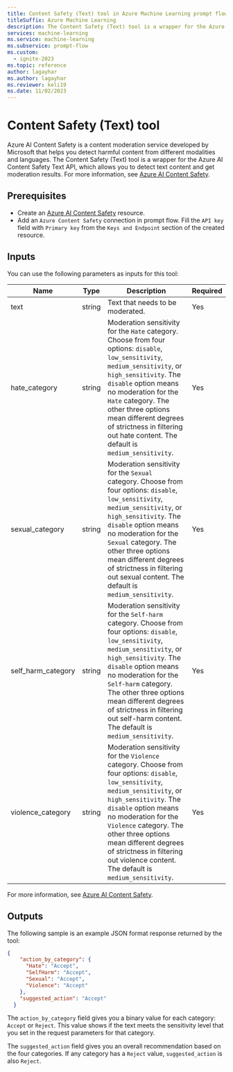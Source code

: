 ```yaml
---
title: Content Safety (Text) tool in Azure Machine Learning prompt flow
titleSuffix: Azure Machine Learning
description: The Content Safety (Text) tool is a wrapper for the Azure AI Content Safety Text API, which you can use to detect text content and get moderation results.
services: machine-learning
ms.service: machine-learning
ms.subservice: prompt-flow
ms.custom:
  - ignite-2023
ms.topic: reference
author: lagayhar
ms.author: lagayhar
ms.reviewer: keli19
ms.date: 11/02/2023
---
```


# Content Safety (Text) tool

Azure AI Content Safety is a content moderation service developed by Microsoft that helps you detect harmful content from different modalities and languages. The Content Safety (Text) tool is a wrapper for the Azure AI Content Safety Text API, which allows you to detect text content and get moderation results. For more information, see [Azure AI Content Safety](https://aka.ms/acs-doc).

## Prerequisites

- Create an [Azure AI Content Safety](https://aka.ms/acs-create) resource.
- Add an `Azure Content Safety` connection in prompt flow. Fill the `API key` field with `Primary key` from the `Keys and Endpoint` section of the created resource.

## Inputs

You can use the following parameters as inputs for this tool:

| Name | Type | Description | Required |
| ---- | ---- | ----------- | -------- |
| text | string | Text that needs to be moderated. | Yes |
| hate_category | string | Moderation sensitivity for the `Hate` category. Choose from four options: `disable`, `low_sensitivity`, `medium_sensitivity`, or `high_sensitivity`. The `disable` option means no moderation for the `Hate` category. The other three options mean different degrees of strictness in filtering out hate content. The default is `medium_sensitivity`. | Yes |
| sexual_category | string | Moderation sensitivity for the `Sexual` category. Choose from four options: `disable`, `low_sensitivity`, `medium_sensitivity`, or `high_sensitivity`. The `disable` option means no moderation for the `Sexual` category. The other three options mean different degrees of strictness in filtering out sexual content. The default is `medium_sensitivity`. | Yes |
| self_harm_category | string | Moderation sensitivity for the `Self-harm` category. Choose from four options: `disable`, `low_sensitivity`, `medium_sensitivity`, or `high_sensitivity`. The `disable` option means no moderation for the `Self-harm` category. The other three options mean different degrees of strictness in filtering out self-harm content. The default is `medium_sensitivity`. | Yes |
| violence_category | string | Moderation sensitivity for the `Violence` category. Choose from four options: `disable`, `low_sensitivity`, `medium_sensitivity`, or `high_sensitivity`. The `disable` option means no moderation for the `Violence` category. The other three options mean different degrees of strictness in filtering out violence content. The default is `medium_sensitivity`. | Yes |

For more information, see [Azure AI Content Safety](https://aka.ms/acs-doc).

## Outputs

The following sample is an example JSON format response returned by the tool:
  
```json
{
    "action_by_category": {
      "Hate": "Accept",
      "SelfHarm": "Accept",
      "Sexual": "Accept",
      "Violence": "Accept"
    },
    "suggested_action": "Accept"
  }
```

The `action_by_category` field gives you a binary value for each category: `Accept` or `Reject`. This value shows if the text meets the sensitivity level that you set in the request parameters for that category.

The `suggested_action` field gives you an overall recommendation based on the four categories. If any category has a `Reject` value, `suggested_action` is also `Reject`.
